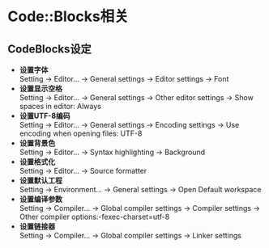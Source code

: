 # Code::Blocks相关

## CodeBlocks设定
* **设置字体**  
Setting → Editor... → General settings → Editor settings → Font  
* **设置显示空格**  
Setting → Editor... → General settings → Other editor settings → Show spaces in editor: Always  
* **设置UTF-8编码**  
Setting → Editor... → General settings → Encoding settings → Use encoding when opening files: UTF-8  
* **设置背景色**  
Setting → Editor... → Syntax highlighting → Background  
* **设置格式化**  
Setting → Editor... → Source formatter
* **设置默认工程**  
Setting → Environment... → General settings → Open Default workspace  
* **设置编译参数**  
Setting → Compiler... → Global compiler settings → Compiler settings → Other compiler options:-fexec-charset=utf-8  
* **设置链接器**  
Setting → Compiler... → Global compiler settings → Linker settings  